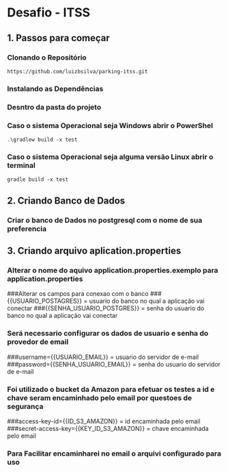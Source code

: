 # Desafio - ITSS

## 1. Passos para começar

### Clonando o Repositório

`https://github.com/luizbsilva/parking-itss.git`

### Instalando as Dependências

###  Desntro da pasta do projeto

### Caso o sistema Operacional seja Windows abrir o PowerShel 
`.\gradlew build -x test`

### Caso o sistema Operacional seja alguma versão Linux abrir o terminal 
`gradle build -x test`

## 2. Criando Banco de Dados
### Criar o banco de Dados no postgresql com o nome de sua preferencia

## 3. Criando arquivo aplication.properties
### Alterar o nome do aquivo application.properties.exemplo para application.properties

###Alterar os campos para conexao com o banco
###{{USUARIO_POSTAGRES}} = usuario do banco no qual a aplicação vai conectar
###{{SENHA_USUARIO_POSTGRES}} = senha do usuario do banco no qual a aplicação vai conectar
  
  
### Será necessario configurar os dados de usuario e senha do provedor de email
###username={{USUARIO_EMAIL}} = usuario do servidor de e-mail
###password={{SENHA_USUARIO_EMAIL}} = senha do usuario do servidor de e-mail 

### Foi utilizado o bucket da Amazon para efetuar os testes a id e chave seram encaminhado pelo email por questoes de segurança		
###access-key-id={{ID_S3_AMAZON}} = id encaminhada pelo email
###secret-access-key={{KEY_ID_S3_AMAZON}} = chave encaminhada pelo email

### Para Facilitar encaminharei no email o arquivi configurado para uso

